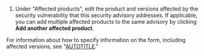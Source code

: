 1. Under "Affected products", edit the product and versions affected by the security vulnerability that this security advisory addresses. If applicable, you can add multiple affected products to the same advisory by clicking **Add another affected product**. 

  For information about how to specify information on the form, including affected versions, see "[AUTOTITLE](/code-security/security-advisories/guidance-on-reporting-and-writing/best-practices-for-writing-repository-security-advisories)."
